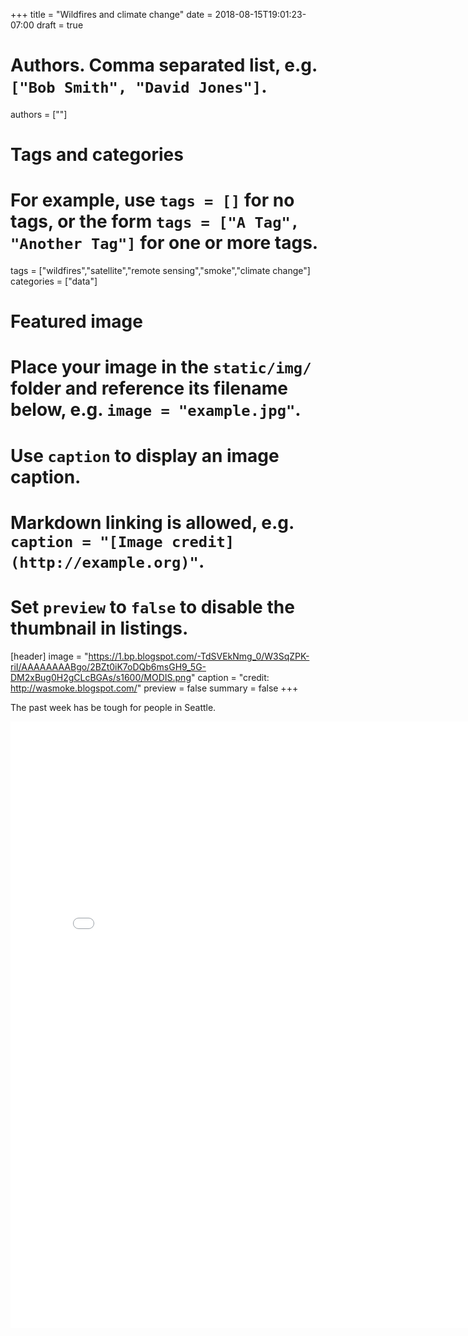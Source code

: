 +++
title = "Wildfires and climate change"
date = 2018-08-15T19:01:23-07:00
draft = true

# Authors. Comma separated list, e.g. `["Bob Smith", "David Jones"]`.
authors = [""]

# Tags and categories
# For example, use `tags = []` for no tags, or the form `tags = ["A Tag", "Another Tag"]` for one or more tags.
tags = ["wildfires","satellite","remote sensing","smoke","climate change"]
categories = ["data"]

# Featured image
# Place your image in the `static/img/` folder and reference its filename below, e.g. `image = "example.jpg"`.
# Use `caption` to display an image caption.
#   Markdown linking is allowed, e.g. `caption = "[Image credit](http://example.org)"`.
# Set `preview` to `false` to disable the thumbnail in listings.
[header]
image = "https://1.bp.blogspot.com/-TdSVEkNmg_0/W3SqZPK-riI/AAAAAAAABgo/2BZt0iK7oDQb6msGH9_5G-DM2xBug0H2gCLcBGAs/s1600/MODIS.png"
caption = "credit: http://wasmoke.blogspot.com/"
preview = false
summary = false
+++

The past week has be tough for people in Seattle. 



<iframe id="altairchart"
    src="/img/wildfire_charts.html" width=800 height=970 
    scrolling="no" frameborder="no">
</iframe>




